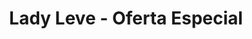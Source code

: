 ---
title: Lady Leve - Oferta Especial
videos:
  - id: "9vBTeCFhVz8"
    title: "Depoimento da Maria"
  - id: "_OTX63u1ei8"
    title: "Depoimento do João"
  - id: "mydqCYk_Ckw"
    title: "Depoimento da Ana"
  - id: "Cl5jZZ4ps0I"
    title: "Depoimento do Pedro"
---
